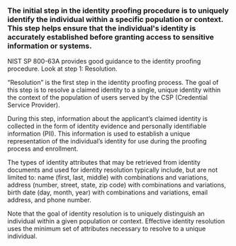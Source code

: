 ### The initial step in the identity proofing procedure is to uniquely identify the individual within a specific population or context. This step helps ensure that the individual's identity is accurately established before granting access to sensitive information or systems.

NIST SP 800-63A provides good guidance to the identity proofing procedure. Look at step 1: Resolution.

“Resolution” is the first step in the identity proofing process. The goal of this step is to resolve a claimed identity to a single, unique identity within the context of the population of users served by the CSP (Credential Service Provider).

During this step, information about the applicant’s claimed identity is collected in the form of identity evidence and personally identifiable information (PII). This information is used to establish a unique representation of the individual’s identity for use during the proofing process and enrollment.

The types of identity attributes that may be retrieved from identity documents and used for identity resolution typically include, but are not limited to: name (first, last, middle) with combinations and variations, address (number, street, state, zip code) with combinations and variations, birth date (day, month, year) with combinations and variations, email address, and phone number.

Note that the goal of identity resolution is to uniquely distinguish an individual within a given population or context. Effective identity resolution uses the minimum set of attributes necessary to resolve to a unique individual.
